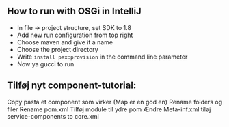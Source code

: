 ## How to run with OSGi in IntelliJ
- In file -> project structure, set SDK to 1.8
- Add new run configuration from top right
- Choose maven and give it a name
- Choose the project directory
- Write `install pax:provision` in the command line parameter
- Now ya gucci to run


## Tilføj nyt component-tutorial:

Copy pasta et component som virker (Map er en god en)
Rename folders og filer
Rename pom.xml
Tilføj module til ydre pom
Ændre Meta-inf.xml
tiløj service-components to core.xml


